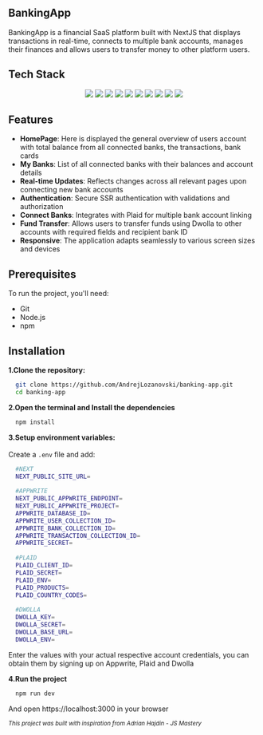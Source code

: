 ## BankingApp

BankingApp is a financial SaaS platform built with NextJS that displays transactions in real-time, connects to multiple bank accounts, manages their finances and allows users to transfer money to other platform users.

## Tech Stack
<p align="center">
  <img src="https://img.shields.io/badge/Next.js-000000?style=for-the-badge&logo=nextdotjs&logoColor=white" />
  <img src="https://img.shields.io/badge/TypeScript-3178C6?style=for-the-badge&logo=typescript&logoColor=white" />
  <img src="https://img.shields.io/badge/TailwindCSS-38B2AC?style=for-the-badge&logo=tailwind-css&logoColor=white" />
  <img src="https://img.shields.io/badge/Appwrite-F02E65?style=for-the-badge&logo=appwrite&logoColor=white" />
  <img src="https://img.shields.io/badge/Plaid-0085CA?style=for-the-badge&logo=plaid&logoColor=white" />
  <img src="https://img.shields.io/badge/Dwolla-FF5C00?style=for-the-badge&logoColor=white" />
  <img src="https://img.shields.io/badge/Zod-2F80ED?style=for-the-badge&logoColor=white" />
  <img src="https://img.shields.io/badge/Chart.js-FF6384?style=for-the-badge&logo=chartdotjs&logoColor=white" />
  <img src="https://img.shields.io/badge/React Hook Form-EC5990?style=for-the-badge&logo=reacthookform&logoColor=white" />
  <img src="https://img.shields.io/badge/ShadCN-FFFFFF?style=for-the-badge&logoColor=black" />
</p>

## Features
 - **HomePage**: Here is displayed the general overview of users account with total balance from all connected banks, the transactions, bank cards
 - **My Banks**: List of all connected banks with their balances and account details
 - **Real-time Updates**: Reflects changes across all relevant pages upon connecting new bank accounts
 - **Authentication**: Secure SSR authentication with validations and authorization
 - **Connect Banks**: Integrates with Plaid for multiple bank account linking
 - **Fund Transfer**: Allows users to transfer funds using Dwolla to other accounts with required fields and recipient bank ID
 - **Responsive**: The application adapts seamlessly to various screen sizes and devices

## Prerequisites
To run the project, you'll need:
  - Git
  - Node.js
  - npm

## Installation
**1.Clone the repository:**
```bash
  git clone https://github.com/AndrejLozanovski/banking-app.git
  cd banking-app
```     
**2.Open the terminal and Install the dependencies** <br>
```bash
  npm install
```
     
**3.Setup environment variables:** <br><br>
Create a ```.env``` file and add:
```bash
  #NEXT
  NEXT_PUBLIC_SITE_URL=
  
  #APPWRITE
  NEXT_PUBLIC_APPWRITE_ENDPOINT=
  NEXT_PUBLIC_APPWRITE_PROJECT=
  APPWRITE_DATABASE_ID=
  APPWRITE_USER_COLLECTION_ID=
  APPWRITE_BANK_COLLECTION_ID=
  APPWRITE_TRANSACTION_COLLECTION_ID=
  APPWRITE_SECRET=
  
  #PLAID
  PLAID_CLIENT_ID=
  PLAID_SECRET=
  PLAID_ENV=
  PLAID_PRODUCTS=
  PLAID_COUNTRY_CODES=
  
  #DWOLLA
  DWOLLA_KEY=
  DWOLLA_SECRET=
  DWOLLA_BASE_URL=
  DWOLLA_ENV=
```
  Enter the values with your actual respective account credentials, you can obtain them by signing up on Appwrite, Plaid and Dwolla
  
**4.Run the project**
```bash
  npm run dev
```  
  And open https://localhost:3000 in your browser

*<sub>This project was built with inspiration from Adrian Hajdin - JS Mastery</sub>*
